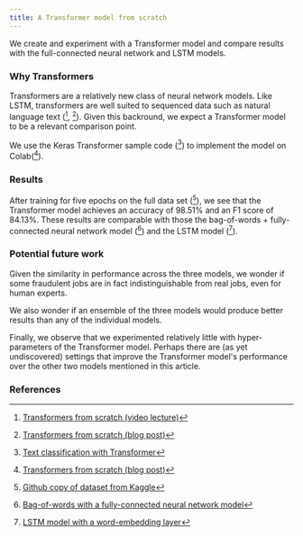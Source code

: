 ```yaml
---
title: A Transformer model from scratch
---
```

We create and experiment with a Transformer model and compare results with the full-connected neural network and LSTM models.

### Why Transformers
Transformers are a relatively new class of neural network models. Like LSTM, transformers are well suited to sequenced data such as natural language text ([^trans1], [^trans2]). Given this backround, we expect a Transformer model to be a relevant comparison point.

We use the Keras Transformer sample code ([^trans3]) to implement the model on Colab([^trans2]).

### Results
After training for five epochs on the full data set ([^data1]), we see that the Transformer model achieves an accuracy of 98.51% and an F1 score of 84.13%. These results are comparable with those the bag-of-words + fully-connected neural network model ([^colab1]) and the LSTM model ([^colab3]).

### Potential future work
Given the similarity in performance across the three models, we wonder if some fraudulent jobs are in fact indistinguishable from real jobs, even for human experts. 

We also wonder if an ensemble of the three models would produce better results than any of the individual models. 

Finally, we observe that we experimented relatively little with hyper-parameters of the Transformer model. Perhaps there are (as yet undiscovered) settings that improve the Transformer model's performance over the other two models mentioned in this article.

### References
[^colab1]: [Bag-of-words with a fully-connected neural network model](https://github.com/r-dube/fakejobs/blob/main/fj_fcnn.ipynb)
[^colab3]: [LSTM model with a word-embedding layer](https://github.com/r-dube/fakejobs/blob/main/fj_lstm.ipynb)
[^colab5]: [Transformer model](https://github.com/r-dube/fakejobs/blob/main/fj_transformer.ipynb)
[^trans1]: [Transformers from scratch (video lecture)](https://www.youtube.com/playlist?list=PLIXJ-Sacf8u60G1TwcznBmK6rEL3gmZmV)
[^trans2]: [Transformers from scratch (blog post)](http://peterbloem.nl/blog/transformers)
[^trans3]: [Text classification with Transformer](https://keras.io/examples/nlp/text_classification_with_transformer/)
[^data1]: [Github copy of dataset from Kaggle](https://github.com/r-dube/fakejobs/blob/main/data/fake_job_postings.csv)

